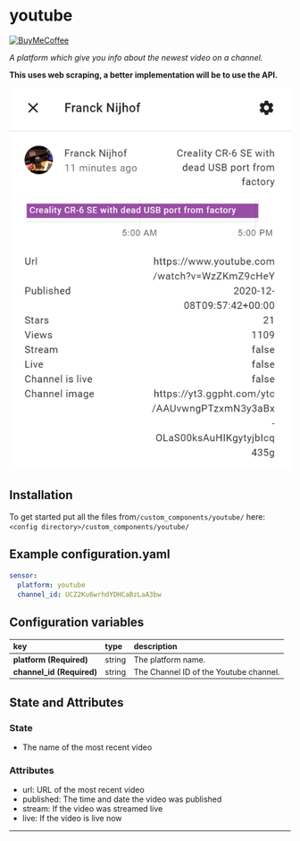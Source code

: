 # youtube

[![BuyMeCoffee][buymecoffeebedge]][buymecoffee]

_A platform which give you info about the newest video on a channel._

**This uses web scraping, a better implementation will be to use the API.**

![example][exampleimg]

## Installation

To get started put all the files from`/custom_components/youtube/` here:
`<config directory>/custom_components/youtube/`

## Example configuration.yaml

```yaml
sensor:
  platform: youtube
  channel_id: UCZ2Ku6wrhdYDHCaBzLaA3bw
```

## Configuration variables

key | type | description
:--- | :--- | :---
**platform (Required)** | string | The platform name.
**channel_id (Required)** | string | The Channel ID of the Youtube channel.

## State and Attributes

### State

* The name of the most recent video

### Attributes

* url: URL of the most recent video
* published: The time and date the video was published
* stream: If the video was streamed live
* live: If the video is live now

***

[exampleimg]: example.png
[buymecoffee]: https://www.buymeacoffee.com/ludeeus
[buymecoffeebedge]: https://camo.githubusercontent.com/cd005dca0ef55d7725912ec03a936d3a7c8de5b5/68747470733a2f2f696d672e736869656c64732e696f2f62616467652f6275792532306d6525323061253230636f666665652d646f6e6174652d79656c6c6f772e737667
